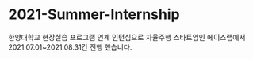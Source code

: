 # 2021-Summer-Internship
한양대학교 현장실습 프로그램 연계 인턴십으로 자율주행 스타트업인 에이스랩에서 2021.07.01~2021.08.31간 진행 했습니다.
